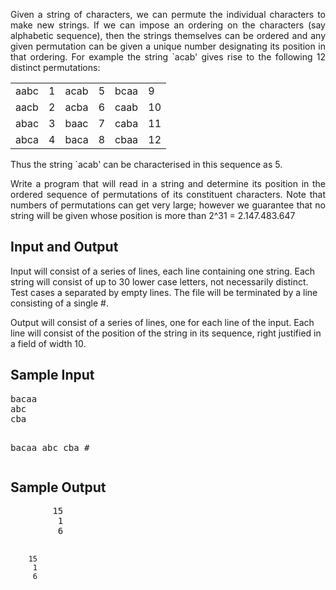 <p align="justify">Given a string of characters, we can permute the individual characters to   make new strings. If we can impose an ordering on the characters (say alphabetic   sequence), then the strings themselves can be ordered and any given permutation   can be given a unique number designating its position in that ordering. For   example the string `acab' gives rise to the following 12 distinct permutations: </p>
<div align="center">
  <table width="149" border="0">
    <tbody><tr>
      <td width="29">aabc</td>
      <td width="10">1</td>
      <td width="29">acab</td>
      <td width="10">5</td>
      <td width="29">bcaa</td>
      <td width="16">9</td>
    </tr>
    <tr>
      <td>aacb</td>
      <td>2</td>
      <td>acba</td>
      <td>6</td>
      <td>caab</td>
      <td>10</td>
    </tr>
    <tr>
      <td>abac</td>
      <td>3</td>
      <td>baac</td>
      <td>7</td>
      <td>caba</td>
      <td>11</td>
    </tr>
    <tr>
      <td>abca</td>
      <td>4</td>
      <td>baca</td>
      <td>8</td>
      <td>cbaa</td>
      <td>12</td>
    </tr>
  </tbody></table>
</div>
<p align="justify">Thus the string `acab' can be characterised in this sequence as 5. </p>
<p align="justify">Write a program that will read in a string and determine its position in the   ordered sequence of permutations of its constituent characters. Note that   numbers of permutations can get very large; however we guarantee that no string   will be given whose position is more than 2^31 = 2.147.483.647</p>
<h2>Input and Output </h2>
<p>Input will consist of a series of lines, each line containing one string.   Each string will consist of up to 30 lower case letters, not necessarily   distinct. Test cases a separated by empty lines. The file will be terminated by a line consisting of a single   #. </p>
<p>Output will consist of a series of lines, one for each line of the input.   Each line will consist of the position of the string in its sequence, right   justified in a field of width 10. </p>
<h2>Sample Input </h2>
<pre>bacaa
abc
cba

bacaa
abc
cba
#</pre>
<p> </p>
<h2>Sample Output </h2>
<pre>        15
         1
         6

        15
         1
         6
</pre>